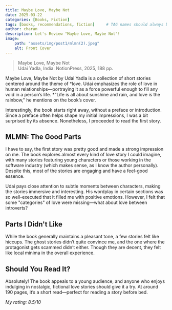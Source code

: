 ```yaml
---
title: Maybe Love, Maybe Not
date: 2025-03-22
categories: [Books, Fiction]
tags: [books, recommendations, fiction]     # TAG names should always be lowercase
author: charan
description: Let's Review "Maybe Love, Maybe Not"!
image:
    path: "assets/img/post1/mlmn(2).jpeg"
    alt: Front Cover
---
```


> Maybe Love, Maybe Not  
> Udai Yadla, India: NotionPress, 2025, 188 pp.  

Maybe Love, Maybe Not by Udai Yadla is a collection of short stories centered around the theme of *love. Udai emphasizes the role of love in human relationships—portraying it as a force powerful enough to fill any void in a person’s life. *"Life is all about sunshine and rain, and love is the rainbow," he mentions on the book’s cover.  

Interestingly, the book starts right away, without a preface or introduction. Since a preface often helps shape my initial impressions, I was a bit surprised by its absence. Nonetheless, I proceeded to read the first story.  

## MLMN: The Good Parts  
I have to say, the first story was pretty good and made a strong impression on me. The book explores almost every kind of love story I could imagine, with many stories featuring young characters or those working in the software industry (which makes sense, as I know the author personally). Despite this, most of the stories are engaging and have a feel-good essence.  

Udai pays close attention to subtle moments between characters, making the stories immersive and interesting. His wordplay in certain sections was so well-executed that it filled me with positive emotions. However, I felt that some "categories" of love were missing—what about love between introverts?  

## Parts I Didn't Like  
While the book generally maintains a pleasant tone, a few stories felt like hiccups. The ghost stories didn’t quite convince me, and the one where the protagonist gets scammed didn’t either. Though they are decent, they felt like local minima in the overall experience.  

## Should You Read It?  
Absolutely! The book appeals to a young audience, and anyone who enjoys indulging in nostalgic, fictional love stories should give it a try. At around 190 pages, it’s a short read—perfect for reading a story before bed.  

*My rating: 8.5/10*
